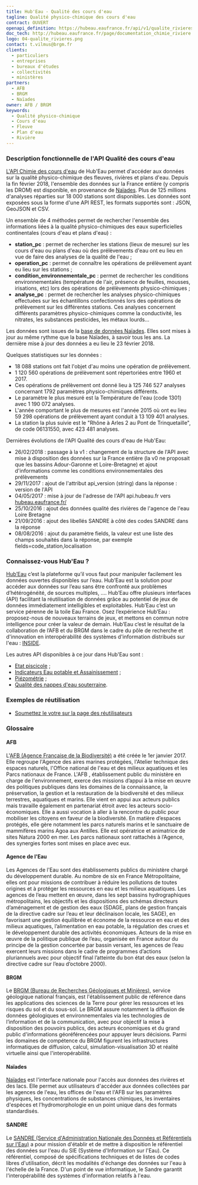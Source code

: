 ```yaml
---
title: Hub'Eau - Qualité des cours d'eau
tagline: Qualité physico-chimique des cours d'eau
contract: OUVERT
openapi_definition: https://hubeau.eaufrance.fr/api/v1/qualite_rivieres/api-docs
doc_tech: http://hubeau.eaufrance.fr/page/documentation_chimie_riviere
logo: 04-qualite_rivieres.png
contact: t.vilmus@brgm.fr
clients:
  - particuliers
  - entreprises
  - bureaux d'études
  - collectivités
  - ministères
partners:
  - AFB
  - BRGM
  - Naïades
owner: AFB / BRGM
keywords:
  - Qualité physico-chimique
  - Cours d'eau
  - Fleuve
  - Plan d'eau
  - Rivière
---
```


### Description fonctionnelle de l'API Qualité des cours d'eau

[L'API Chimie des cours d'eau](http://hubeau.eaufrance.fr/page/api-qualite-cours-deau) de Hub'Eau permet d'accéder aux données sur la qualité physico-chimique des fleuves, rivières et plans d'eau. 
Depuis la fin février 2018, l'ensemble des données sur la France entière (y compris les DROM) est disponible, en provenance de [Naïades](http://naiades.eaufrance.fr/).
Plus de 125 millions d'analyses réparties sur 18 000 stations sont disponibles. 
Les données sont exposées sous la forme d'une API REST, les formats supportés sont : JSON, GeoJSON et CSV.

Un ensemble de 4 méthodes permet de rechercher l'ensemble des informations liées à la qualité physico-chimiques des eaux superficielles continentales (cours d'eau et plans d'eau) :

* __station_pc__ : permet de rechercher les stations (lieux de mesure) sur les cours d'eau ou plans d'eau où des prélèvements d'eau ont eu lieu en vue de faire des analyses de la qualité de l'eau ;
* __operation_pc__ : permet de connaître les opérations de prélèvement ayant eu lieu sur les stations ;
* __condition_environnementale_pc__ : permet de rechercher les conditions environnementales (température de l'air, présence de feuilles, mousses, irisations, etc) lors des opérations de prélèvements physico-chimiques ;
* __analyse_pc__ : permet de rechercher les analyses physico-chimiques effectuées sur les échantillons confectionnés lors des opérations de prélèvement sur les différentes stations. Ces analyses concernent différents paramètres physico-chimiques comme la conductivité, les nitrates, les substances pesticides, les métaux lourds...

Les données sont issues de la [base de données Naïades](http://www.naiades.eaufrance.fr/). Elles sont mises à jour au même rythme que la base Naïades, à savoir tous les ans. La dernière mise à jour des données a eu lieu le 23 février 2018.

Quelques statistiques sur les données :

* 18 088 stations ont fait l'objet d'au moins une opération de prélèvement.
* 1 120 560 opérations de prélèvement sont répertoriées entre 1960 et 2017.
* Ces opérations de prélèvement ont donné lieu à 125 746 527 analyses concernant 1792 paramètres physico-chimiques différents.</li><li>Le paramètre le plus mesuré est la Température de l'eau (code 1301) avec 1 190 072 analyses.
* L'année comportant le plus de mesures est l'année 2015 où ont eu lieu 59 298 opérations de prélèvement ayant conduit à 13 109 401 analyses.
* La station la plus suivie est le "Rhône à Arles 2 au Pont de Trinquetaille", de code 06131550, avec 423 481 analyses.

Dernières évolutions de l'API Qualité des cours d'eau de Hub'Eau:

* 26/02/2018 : passage à la v1 : changement de la structure de l'API avec mise à disposition des données sur la France entière (la v0 ne proposait que les bassins Adour-Garonne et Loire-Bretagne) et ajout d'informations comme les conditions environnementales des prélèvements
* 29/11/2017 : ajout de l'attribut api_version (string) dans la réponse : version de l'API
* 04/05/2017 : mise à jour de l'adresse de l'API api.hubeau.fr vers [hubeau.eaufrance.fr/](http://hubeau.eaufrance.fr/)
* 25/10/2016 : ajout des données qualité des rivières de l'agence de l'eau Loire Bretagne
* 21/09/2016 : ajout des libellés SANDRE à côté des codes SANDRE dans la réponse
* 08/08/2016 : ajout du paramètre fields, la valeur est une liste des champs souhaités dans la réponse, par exemple fields=code_station,localisation

### Connaissez-vous Hub'Eau ?

[Hub’Eau](http://hubeau.eaufrance.fr) c’est la plateforme qu’il vous faut pour manipuler facilement les données ouvertes disponibles sur l’eau.
Hub’Eau est la solution pour accéder aux  données sur l’eau sans être confronté aux problèmes d’hétérogénéité, de sources multiples, …. 
Hub’Eau offre plusieurs interfaces (API) facilitant la réutilisation de données grâce au potentiel de jeux de données immédiatement intelligibles et exploitables.
Hub’Eau c’est un service pérenne de la toile Eau France. 
Osez l’expérience Hub’Eau : proposez-nous de nouveaux terrains de jeux, et mettons en commun notre intelligence pour créer la valeur de demain.
Hub’Eau c’est le résultat de la collaboration de l’AFB et du BRGM dans le cadre du pôle de recherche et d'innovation en interopérabilité des systèmes d'information distribués sur l'eau : [INSIDE](http://www.pole-inside.fr/fr).  

Les autres API disponibles à ce jour dans Hub'Eau sont :

* [Etat piscicole](/api/api_hubeau_poissons.html) ;
* [Indicateurs Eau potable et Assainissement](/api/api_hubeau_indic_EP_Asst.html) ;
* [Piézométrie](/api/api_hubeau_piezometrie.html) ;
* [Qualité des nappes d'eau souterraine](/api/api_hubeau_qualite_nappes_eau_sout.html).


### Exemples de réutilisation

* [Soumettez le votre sur la page des réutilisateurs](http://hubeau.eaufrance.fr/page/proposez-exemples-dusage)

### Glossaire

#### AFB
L'[AFB (Agence Française de la Biodiversité)](http://www.afbiodiversite.fr/) a été créée le 1er janvier 2017. Elle regroupe l'Agence des aires marines protégées, l'Atelier technique des espaces naturels, l'Office national de l'eau et des milieux aquatiques et les Parcs nationaux de France. L'AFB , établissement public du ministère en charge de l'environnement, exerce des missions d’appui à la mise en œuvre des politiques publiques dans les domaines de la connaissance, la préservation, la gestion et la restauration de la biodiversité et des milieux terrestres, aquatiques et marins. Elle vient en appui aux acteurs publics mais travaille également en partenariat étroit avec les acteurs socio-économiques. Elle a aussi vocation à aller à la rencontre du public pour mobiliser les citoyens en faveur de la biodiversité. En matière d’espaces protégés, elle gère notamment les parcs naturels marins et le sanctuaire de mammifères marins Agoa aux Antilles. Elle est opératrice et animatrice de sites Natura 2000 en mer. Les parcs nationaux sont rattachés à l’Agence, des synergies fortes sont mises en place avec eux.

#### Agence de l'Eau
Les Agences de l'Eau sont des établissements publics du ministère chargé du développement durable. Au nombre de six en France Métropolitaine, elles ont pour missions de contribuer à réduire les pollutions de toutes origines et à protéger les ressources en eau et les milieux aquatiques. Les agences de l’eau mettent en œuvre, dans les sept bassins hydrographiques métropolitains, les objectifs et les dispositions des schémas directeurs d’aménagement et de gestion des eaux (SDAGE, plans de gestion français de la directive cadre sur l’eau et leur déclinaison locale, les SAGE), en favorisant une gestion équilibrée et économe de la ressource en eau et des milieux aquatiques, l’alimentation en eau potable, la régulation des crues et le développement durable des activités économiques. Acteurs de la mise en œuvre de la politique publique de l’eau, organisée en France autour du principe de la gestion concertée par bassin versant, les agences de l’eau exercent leurs missions dans le cadre de programmes d’actions pluriannuels avec pour objectif final l’atteinte du bon état des eaux (selon la directive cadre sur l’eau d’octobre 2000).

#### BRGM
Le [BRGM (Bureau de Recherches Géologiques et Minières)](http://www.brgm.fr/), service géologique national français, est l'établissement public de référence dans les applications des sciences de la Terre pour gérer les ressources et les risques du sol et du sous-sol. Le BRGM assure notamment la diffusion de données géologiques et environnementales via les technologies de l’information et de la communication, avec pour objectif la mise à disposition des pouvoirs publics, des acteurs économiques et du grand public d'informations géoréférencées pour appuyer leurs décisions. Parmi les domaines de compétence du BRGM figurent les infrastructures informatiques de diffusion, calcul, simulation-visualisation 3D et réalité virtuelle ainsi que l'interopérabilité.

#### Naïades
[Naïades](http://www.naiades.eaufrance.fr/) est l'interface nationale pour l'accès aux données des rivières et des lacs. Elle permet aux utilisateurs d'accéder aux données collectées par les agences de l'eau, les offices de l'eau et l'AFB sur les paramètres physiques, les concentrations de substances chimiques, les inventaires d'espèces et l'hydromorphologie en un point unique dans des formats standardisés.

#### SANDRE
Le [SANDRE (Service d'Administration Nationale des Données et Référentiels sur l'Eau)](http://www.sandre.eaufrance.fr/) a pour mission d'établir et de mettre à disposition le référentiel des données sur l'eau du SIE (Système d'Information sur l'Eau). Ce référentiel, composé de spécifications techniques et de listes de codes libres d'utilisation, décrit les modalités d'échange des données sur l'eau à l'échelle de la France. D'un point de vue informatique, le Sandre garantit l'interopérabilité des systèmes d'information relatifs à l'eau.
